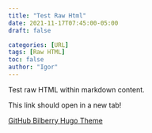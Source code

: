 ```yaml
---
title: "Test Raw Html"
date: 2021-11-17T07:45:00-05:00
draft: false

categories: [URL]
tags: [Raw HTML]
toc: false
author: "Igor"
---
```


Test raw HTML within markdown content.

<!--more-->

This link should open in a new tab!

<a href="https://github.com/Lednerb/bilberry-hugo-theme" target="_blank" rel="noopener noreferrer">GitHub Bilberry Hugo Theme</a>
